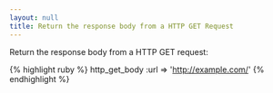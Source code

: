 ```yaml
---
layout: null
title: Return the response body from a HTTP GET Request
---
```


Return the response body from a HTTP GET request:

{% highlight ruby %}
http_get_body :url => 'http://example.com/'
{% endhighlight %}
